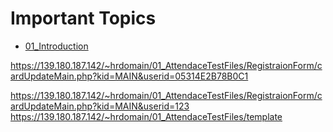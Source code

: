 # Important Topics

- <p><a href="https://github.com/HoNtErBoT/Embedded-code/blob/main/01_Notes/01_C_Programming/01_Introduction.md">01_Introduction</a></p>



https://139.180.187.142/~hrdomain/01_AttendaceTestFiles/RegistraionForm/cardUpdateMain.php?kid=MAIN&userid=05314E2B78B0C1

https://139.180.187.142/~hrdomain/01_AttendaceTestFiles/RegistraionForm/cardUpdateMain.php?kid=MAIN&userid=123
https://139.180.187.142/~hrdomain/01_AttendaceTestFiles/template
